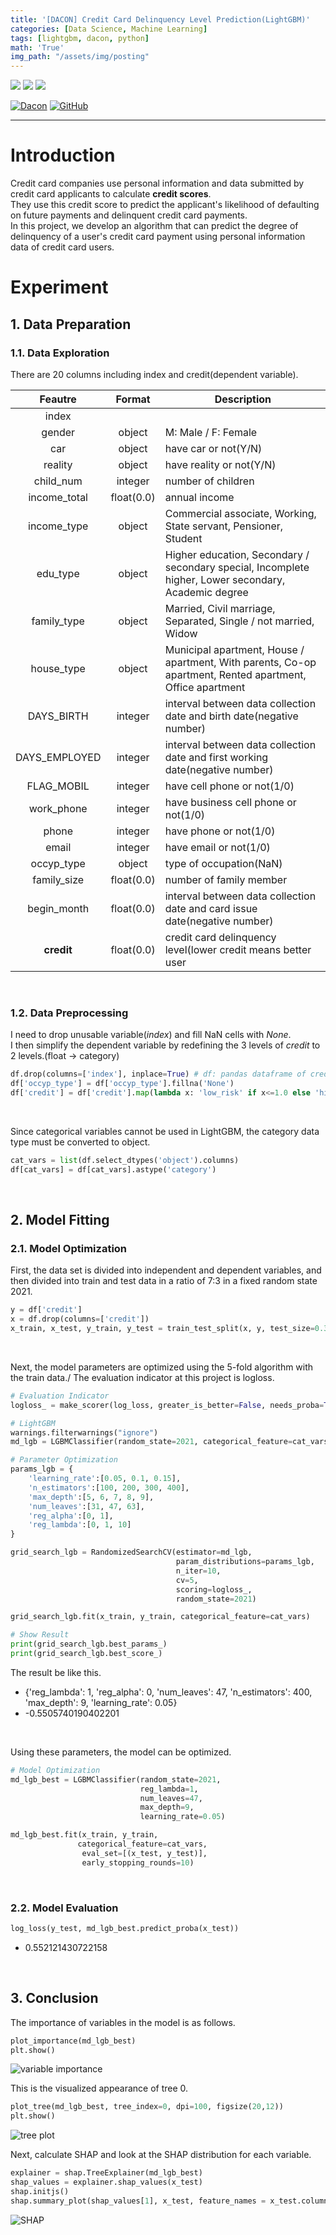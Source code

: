 ```yaml
---
title: '[DACON] Credit Card Delinquency Level Prediction(LightGBM)'
categories: [Data Science, Machine Learning]
tags: [lightgbm, dacon, python]
math: 'True'
img_path: "/assets/img/posting"
---
```


<div align=left>
  <img src="https://img.shields.io/badge/Python-3776AB?logo=python&logoColor=white">
  <img src="https://img.shields.io/badge/Jupyter%20Notebook-F37626?logo=jupyter&logoColor=white">
  <img src="https://img.shields.io/badge/MacOS-000000?logo=apple&logoColor=white">
</div>

[![Dacon](https://img.shields.io/badge/Dataset-DACON-0064FF)](https://dacon.io/competitions/official/235713/overview/description)
[![GitHub](https://img.shields.io/badge/-GitHub-black?logo=github)](https://github.com/heeseons/MLprojects)

---

# Introduction

Credit card companies use personal information and data submitted by credit card applicants to calculate **credit scores**.\
They use this credit score to predict the applicant's likelihood of defaulting on future payments and delinquent credit card payments.\
In this project, we develop an algorithm that can predict the degree of delinquency of a user's credit card payment using personal information data of credit card users.

# Experiment
## 1. Data Preparation
### 1.1. Data Exploration

There are 20 columns including index and credit(dependent variable).

|Feautre|Format|Description|
|:--:|:--:|--|
|index|||
|gender|object|M: Male / F: Female|
|car|object|have car or not(Y/N)|
|reality|object|have reality or not(Y/N)|
|child_num|integer|number of children|
|income_total|float(0.0)|annual income|
|income_type|object|Commercial associate, Working, State servant, Pensioner, Student|
|edu_type|object|Higher education, Secondary / secondary special, Incomplete higher, Lower secondary, Academic degree|
|family_type|object|Married, Civil marriage, Separated, Single / not married, Widow|
|house_type|object|Municipal apartment, House / apartment, With parents, Co-op apartment, Rented apartment, Office apartment|
|DAYS_BIRTH|integer|interval between data collection date and birth date(negative number)|
|DAYS_EMPLOYED|integer|interval between data collection date and first working date(negative number)|
|FLAG_MOBIL|integer|have cell phone or not(1/0)|
|work_phone|integer|have business cell phone or not(1/0)|
|phone|integer|have phone or not(1/0)|
|email|integer|have email or not(1/0)|
|occyp_type|object|type of occupation(NaN)|
|family_size|float(0.0)|number of family member|
|begin_month|float(0.0)|interval between data collection date and card issue date(negative number)|
|**credit**|float(0.0)|credit card delinquency level(lower credit means better user|

<br>

### 1.2. Data Preprocessing

I need to drop unusable variable(*index*) and fill NaN cells with *None*.\
I then simplify the dependent variable by redefining the 3 levels of *credit* to 2 levels.(float → category)

```python
df.drop(columns=['index'], inplace=True) # df: pandas dataframe of credit card data
df['occyp_type'] = df['occyp_type'].fillna('None')
df['credit'] = df['credit'].map(lambda x: 'low_risk' if x<=1.0 else 'high risk').astype('category')
```

<br>

Since categorical variables cannot be used in LightGBM, the category data type must be converted to object.

```python
cat_vars = list(df.select_dtypes('object').columns)
df[cat_vars] = df[cat_vars].astype('category')
```

<br>

## 2. Model Fitting
### 2.1. Model Optimization
First, the data set is divided into independent and dependent variables, and then divided into train and test data in a ratio of 7:3 in a fixed random state 2021.

```python
y = df['credit']
x = df.drop(columns=['credit'])
x_train, x_test, y_train, y_test = train_test_split(x, y, test_size=0.3, random_state=2021)
```

<br>

Next, the model parameters are optimized using the 5-fold algorithm with the train data./
The evaluation indicator at this project is logloss.
```python
# Evaluation Indicator
logloss_ = make_scorer(log_loss, greater_is_better=False, needs_proba=True)

# LightGBM
warnings.filterwarnings("ignore")
md_lgb = LGBMClassifier(random_state=2021, categorical_feature=cat_vars)

# Parameter Optimization
params_lgb = {
    'learning_rate':[0.05, 0.1, 0.15],
    'n_estimators':[100, 200, 300, 400],
    'max_depth':[5, 6, 7, 8, 9],
    'num_leaves':[31, 47, 63],
    'reg_alpha':[0, 1],
    'reg_lambda':[0, 1, 10]
}

grid_search_lgb = RandomizedSearchCV(estimator=md_lgb, 
                                     param_distributions=params_lgb,
                                     n_iter=10,
                                     cv=5, 
                                     scoring=logloss_, 
                                     random_state=2021)

grid_search_lgb.fit(x_train, y_train, categorical_feature=cat_vars)

# Show Result
print(grid_search_lgb.best_params_)
print(grid_search_lgb.best_score_)
```

The result be like this.
* {'reg_lambda': 1, 'reg_alpha': 0, 'num_leaves': 47, 'n_estimators': 400, 'max_depth': 9, 'learning_rate': 0.05}
* -0.5505740190402201

<br>

Using these parameters, the model can be optimized.

```python
# Model Optimization
md_lgb_best = LGBMClassifier(random_state=2021,
                             reg_lambda=1,
                             num_leaves=47,
                             max_depth=9,
                             learning_rate=0.05)

md_lgb_best.fit(x_train, y_train,
               categorical_feature=cat_vars,                
                eval_set=[(x_test, y_test)],
                early_stopping_rounds=10)
```

<br>

### 2.2. Model Evaluation

```python
log_loss(y_test, md_lgb_best.predict_proba(x_test))
```

* 0.552121430722158

<br>

## 3. Conclusion

The importance of variables in the model is as follows.
```python
plot_importance(md_lgb_best)
plt.show()
```

![variable importance](2021-11-24_dacon-1.png)

This is the visualized appearance of tree 0.
```python
plot_tree(md_lgb_best, tree_index=0, dpi=100, figsize(20,12))
plt.show()
```

![tree plot](2021-11-24_dacon-2.png)

Next, calculate SHAP and look at the SHAP distribution for each variable.
```python
explainer = shap.TreeExplainer(md_lgb_best)
shap_values = explainer.shap_values(x_test)
shap.initjs()
shap.summary_plot(shap_values[1], x_test, feature_names = x_test.columns)
```

![SHAP](2021-11-24_dacon-3.png)
